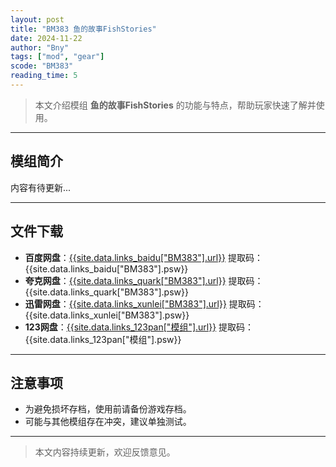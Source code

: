 ```yaml
---
layout: post
title: "BM383 鱼的故事FishStories"
date: 2024-11-22
author: "Bny"
tags: ["mod", "gear"]
scode: "BM383"
reading_time: 5
---
```


> 本文介绍模组 **鱼的故事FishStories** 的功能与特点，帮助玩家快速了解并使用。

---

## 模组简介

内容有待更新...

---

## 文件下载
- **百度网盘**：[{{site.data.links_baidu["BM383"].url}}]({{site.data.links_baidu["BM383"].url}}) 提取码：{{site.data.links_baidu["BM383"].psw}}
- **夸克网盘**：[{{site.data.links_quark["BM383"].url}}]({{site.data.links_quark["BM383"].url}}) 提取码：{{site.data.links_quark["BM383"].psw}}
- **迅雷网盘**：[{{site.data.links_xunlei["BM383"].url}}]({{site.data.links_xunlei["BM383"].url}}) 提取码：{{site.data.links_xunlei["BM383"].psw}}
- **123网盘**：[{{site.data.links_123pan["模组"].url}}]({{site.data.links_123pan["模组"].url}}) 提取码：{{site.data.links_123pan["模组"].psw}}

---

## 注意事项
- 为避免损坏存档，使用前请备份游戏存档。
- 可能与其他模组存在冲突，建议单独测试。

---

> 本文内容持续更新，欢迎反馈意见。
